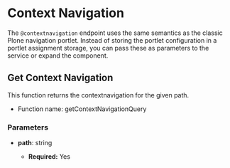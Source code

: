 # Context Navigation

The `@contextnavigation` endpoint uses the same semantics as the classic Plone navigation portlet. Instead of storing the portlet configuration in a portlet assignment storage, you can pass these as parameters to the service or expand the component.

## Get Context Navigation

This function returns the contextnavigation for the given path.

-   Function name: getContextNavigationQuery

### Parameters

-   **path**: string

    -   **Required:** Yes
